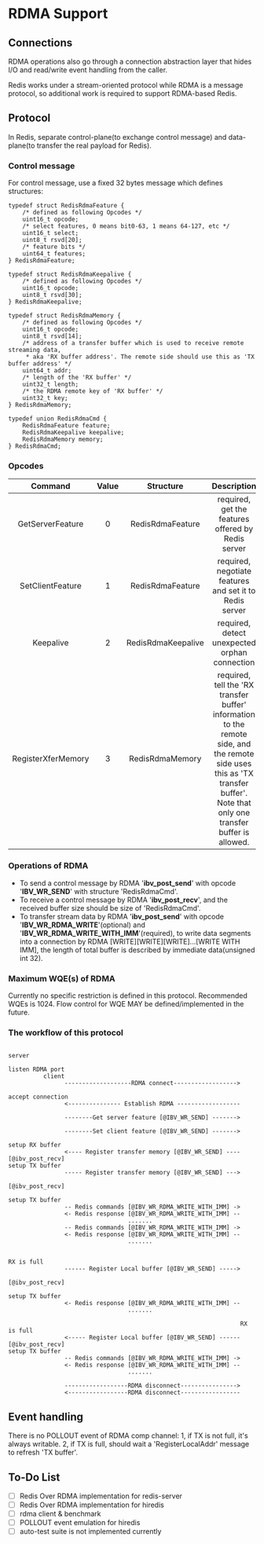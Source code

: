 RDMA Support
============

Connections
-----------
RDMA operations also go through a connection abstraction layer that hides I/O and read/write event handling from the caller.

Redis works under a stream-oriented protocol while RDMA is a message protocol, so additional work is required to support RDMA-based Redis.

## Protocol
In Redis, separate control-plane(to exchange control message) and data-plane(to
transfer the real payload for Redis).

### Control message
For control message, use a fixed 32 bytes message which defines structures:
```
typedef struct RedisRdmaFeature {
    /* defined as following Opcodes */
    uint16_t opcode;
    /* select features, 0 means bit0-63, 1 means 64-127, etc */
    uint16_t select;
    uint8_t rsvd[20];
    /* feature bits */
    uint64_t features;
} RedisRdmaFeature;

typedef struct RedisRdmaKeepalive {
    /* defined as following Opcodes */
    uint16_t opcode;
    uint8_t rsvd[30];
} RedisRdmaKeepalive;

typedef struct RedisRdmaMemory {
    /* defined as following Opcodes */
    uint16_t opcode;
    uint8_t rsvd[14];
    /* address of a transfer buffer which is used to receive remote streaming data,
     * aka 'RX buffer address'. The remote side should use this as 'TX buffer address' */
    uint64_t addr;
    /* length of the 'RX buffer' */
    uint32_t length;
    /* the RDMA remote key of 'RX buffer' */
    uint32_t key;
} RedisRdmaMemory;

typedef union RedisRdmaCmd {
    RedisRdmaFeature feature;
    RedisRdmaKeepalive keepalive;
    RedisRdmaMemory memory;
} RedisRdmaCmd;
```

### Opcodes
| Command|  Value | Structure | Description |
| :----: | :----: | :----: | :----: |
| GetServerFeature   | 0 | RedisRdmaFeature   | required, get the features offered by Redis server |
| SetClientFeature   | 1 | RedisRdmaFeature   | required, negotiate features and set it to Redis server |
| Keepalive          | 2 | RedisRdmaKeepalive | required, detect unexpected orphan connection |
| RegisterXferMemory | 3 | RedisRdmaMemory    | required, tell the 'RX transfer buffer' information to the remote side, and the remote side uses this as 'TX transfer buffer'. Note that only one transfer buffer is allowed. |

### Operations of RDMA
- To send a control message by RDMA '**ibv_post_send**' with opcode '**IBV_WR_SEND**' with structure
  'RedisRdmaCmd'.
- To receive a control message by RDMA '**ibv_post_recv**', and the received buffer
  size should be size of 'RedisRdmaCmd'.
- To transfer stream data by RDMA '**ibv_post_send**' with opcode '**IBV_WR_RDMA_WRITE**'(optional) and
  '**IBV_WR_RDMA_WRITE_WITH_IMM**'(required), to write data segments into a connection by
  RDMA [WRITE][WRITE][WRITE]...[WRITE WITH IMM], the length of total buffer is described by
  immediate data(unsigned int 32).


### Maximum WQE(s) of RDMA
Currently no specific restriction is defined in this protocol. Recommended WQEs is 1024.
Flow control for WQE MAY be defined/implemented in the future.


### The workflow of this protocol
```
                                                                  server
                                                                  listen RDMA port
          client
                -------------------RDMA connect------------------>
                                                                  accept connection
                <--------------- Establish RDMA ------------------

                --------Get server feature [@IBV_WR_SEND] ------->

                --------Set client feature [@IBV_WR_SEND] ------->
                                                                  setup RX buffer
                <---- Register transfer memory [@IBV_WR_SEND] ----
[@ibv_post_recv]
setup TX buffer
                ----- Register transfer memory [@IBV_WR_SEND] --->
                                                                  [@ibv_post_recv]
                                                                  setup TX buffer
                -- Redis commands [@IBV_WR_RDMA_WRITE_WITH_IMM] ->
                <- Redis response [@IBV_WR_RDMA_WRITE_WITH_IMM] --
                                  .......
                -- Redis commands [@IBV_WR_RDMA_WRITE_WITH_IMM] ->
                <- Redis response [@IBV_WR_RDMA_WRITE_WITH_IMM] --
                                  .......


RX is full
                ------ Register Local buffer [@IBV_WR_SEND] ----->
                                                                  [@ibv_post_recv]
                                                                  setup TX buffer
                <- Redis response [@IBV_WR_RDMA_WRITE_WITH_IMM] --
                                  .......

                                                                  RX is full
                <----- Register Local buffer [@IBV_WR_SEND] ------
[@ibv_post_recv]
setup TX buffer
                -- Redis commands [@IBV_WR_RDMA_WRITE_WITH_IMM] ->
                <- Redis response [@IBV_WR_RDMA_WRITE_WITH_IMM] --
                                  .......

                ------------------RDMA disconnect---------------->
                <-----------------RDMA disconnect-----------------
```


## Event handling
There is no POLLOUT event of RDMA comp channel:
   1, if TX is not full, it's always writable.
   2, if TX is full, should wait a 'RegisterLocalAddr' message to refresh
      'TX buffer'.

To-Do List
----------
- [ ] Redis Over RDMA implementation for redis-server
- [ ] Redis Over RDMA implementation for hiredis
- [ ] rdma client & benchmark
- [ ] POLLOUT event emulation for hiredis
- [ ] auto-test suite is not implemented currently
